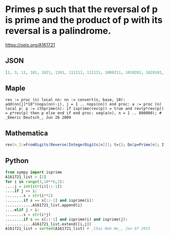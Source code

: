 # Primes p such that the reversal of p is prime and the product of p with its reversal is a palindrome\.
https://oeis.org/A161721
## JSON
```JSON
[2, 3, 11, 101, 1021, 1201, 111211, 112111, 1000211, 1010201, 1020101, 1101211, 1102111, 1111021, 1112011, 1120001, 1121011, 1201111, 10011101, 10012001, 10021001, 10100201, 10111001, 10200101, 11012011, 11021011, 11100121, 12100111]
```
## Maple
```Maple
rev := proc (n) local nn: nn := convert(n, base, 10): add(nn[j]*10^(nops(nn)-j), j = 1 .. nops(nn)) end proc: a := proc (n) local p: p := ithprime(n): if isprime(rev(p)) = true and rev(p*rev(p)) = p*rev(p) then p else end if end proc: seq(a(n), n = 1 .. 800000); # _Emeric Deutsch_, Jun 26 2009
```
## Mathematica
```Mathematica
rev[n_]:=FromDigits[Reverse[IntegerDigits[n]]]; t={}; Do[p=Prime[n]; If[PrimeQ[q=rev[p]] && rev[p*q]==p*q, AppendTo[t,p]], {n,8*10^5}]; t (* _Jayanta Basu_, May 11 2013 *)
```
## Python
```Python
from sympy import isprime
A161721_list = [2]
for i in range(3,10**6,2):
....j = int(str(i)[::-1])
....if j == i:
........s = str(i**2)
........if s == s[::-1] and isprime(i):
............A161721_list.append(i)
....elif j > i:
........s = str(i*j)
........if s == s[::-1] and isprime(i) and isprime(j):
............A161721_list.extend([i,j])
A161721_list = sorted(A161721_list) # _Chai Wah Wu_, Jan 07 2015
```
